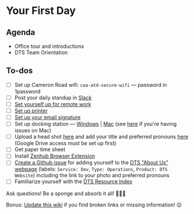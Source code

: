 # Your First Day

## Agenda

* Office tour and introductions
* DTS Team Orientation

## To-dos 

* [ ] Set up Cameron Road wifi: `coa-atd-secure-wifi` — password in 1password
* [ ] Post your daily standup in [Slack](../slack.md)
* [ ] [Set yourself up for remote work](https://atd-dts.gitbook.io/atd-staff-resources/working-remotely/getting-started)
* [ ] [Set up printer](https://app.gitbook.com/@atd-dts/s/dts-service-desk-knowledge-base/onboarding/printer-information) 
* [ ] [Set up your email signature](https://docs.google.com/document/d/1OAoBll9rIl6XZq2uOShm5HCbHJboOt0SLP_wK6tjkEE/edit)
* [ ] Set up docking station — [Windows](https://www.dell.com/support/home/us/en/04/product-support/product/dell-universal-dock-d6000/drivers) \| [Mac](https://www.displaylink.com/downloads/macos) \(see [here](https://support.displaylink.com/knowledgebase/articles/1188004-macos-10-13-or-10-14-video-functionality-not-enab) if you're having issues on Mac\)
* [ ] Upload a head shot [here](https://drive.google.com/drive/folders/1y_yhkZQE5uSRhLZAHJn2kFuXPBixVJ2G) and add your title and preferred pronouns [here](https://docs.google.com/document/d/1gRjTic8FD3s-t0sVZhErAidMIAktU-0Vn2GYPpPcUeg/edit) \(Google Drive access must be set up first\)
* [ ] Get paper time sheet 
* [ ] Install [Zenhub Browser Extension](https://www.zenhub.com/)
* [ ]  [Create a Github issue](https://github.com/cityofaustin/atd-data-tech/issues/new) for adding yourself to the [DTS "About Us" webpage](https://austinmobility.io/about) \(labels: `Service: Dev`, `Type: Operations`, `Product: DTS Website`\) including the link to your photo and preferred pronouns
* [ ] Familiarize yourself with the [DTS Resource Index](../resource-index.md)

Ask questions! Be a sponge and absorb it all! 🧽💦🌈

Bonus: [Update this wiki](https://app.gitbook.com/@atd-dts/s/wiki/) if you find broken links or missing information! 😉





